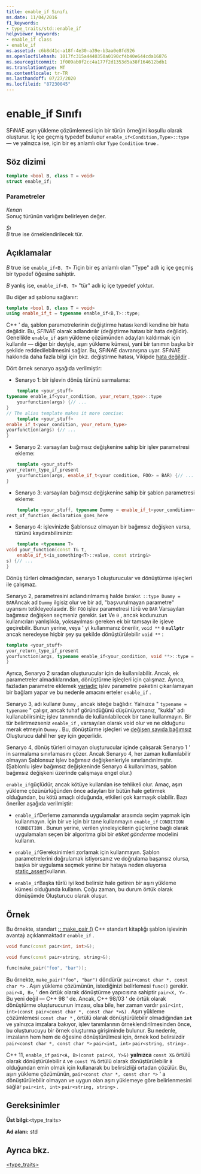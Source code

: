 ```yaml
---
title: enable_if Sınıfı
ms.date: 11/04/2016
f1_keywords:
- type_traits/std::enable_if
helpviewer_keywords:
- enable_if class
- enable_if
ms.assetid: c6b8d41c-a18f-4e30-a39e-b3aa0e8fd926
ms.openlocfilehash: 1017fc315a4440350a0190cf4b40e644cda16876
ms.sourcegitcommit: 1f009ab0f2cc4a177f2d1353d5a38f164612bdb1
ms.translationtype: MT
ms.contentlocale: tr-TR
ms.lasthandoff: 07/27/2020
ms.locfileid: "87230045"
---
```

# <a name="enable_if-class"></a>enable_if Sınıfı

SFıNAE aşırı yükleme çözümlemesi için bir türün örneğini koşullu olarak oluşturur. İç içe geçmiş typedef bulunur `enable_if<Condition,Type>::type` — ve yalnızca ise, için bir eş anlamlı olur `Type` `Condition` **`true`** .

## <a name="syntax"></a>Söz dizimi

```cpp
template <bool B, class T = void>
struct enable_if;
```

### <a name="parameters"></a>Parametreler

*Kenarı*\
Sonuç türünün varlığını belirleyen değer.

*Şı*\
*B* true ise örneklendirilecek tür.

## <a name="remarks"></a>Açıklamalar

*B* true ise `enable_if<B, T>` *T*için bir eş anlamlı olan "Type" adlı iç içe geçmiş bir typedef öğesine sahiptir.

*B* yanlış ise, `enable_if<B, T>` "tür" adlı iç içe typedef yoktur.

Bu diğer ad şablonu sağlanır:

```cpp
template <bool B, class T = void>
using enable_if_t = typename enable_if<B,T>::type;
```

C++ ' da, şablon parametrelerinin değiştirme hatası kendi kendine bir hata değildir. Bu, *SFINAE* olarak adlandırılır (değiştirme hatası bir hata değildir). Genellikle `enable_if` aşırı yükleme çözümünden adayları kaldırmak için kullanılır — diğer bir deyişle, aşırı yükleme kümesi, yani bir tanımın başka bir şekilde reddedilebilmesini sağlar. Bu, SFıNAE davranışına uyar. SFıNAE hakkında daha fazla bilgi için bkz. değiştirme hatası, Vikipde [hata değildir](https://go.microsoft.com/fwlink/p/?linkid=394798) .

Dört örnek senaryo aşağıda verilmiştir:

- Senaryo 1: bir işlevin dönüş türünü sarmalama:

```cpp
    template <your_stuff>
typename enable_if<your_condition, your_return_type>::type
    yourfunction(args) {// ...
}
// The alias template makes it more concise:
    template <your_stuff>
enable_if_t<your_condition, your_return_type>
yourfunction(args) {// ...
}
```

- Senaryo 2: varsayılan bağımsız değişkenine sahip bir işlev parametresi ekleme:

```cpp
    template <your_stuff>
your_return_type_if_present
    yourfunction(args, enable_if_t<your condition, FOO> = BAR) {// ...
}
```

- Senaryo 3: varsayılan bağımsız değişkenine sahip bir şablon parametresi ekleme:

```cpp
    template <your_stuff, typename Dummy = enable_if_t<your_condition>>
rest_of_function_declaration_goes_here
```

- Senaryo 4: işlevinizde Şablonsuz olmayan bir bağımsız değişken varsa, türünü kaydırabilirsiniz:

```cpp
    template <typename T>
void your_function(const T& t,
    enable_if_t<is_something<T>::value, const string&>
s) {// ...
}
```

Dönüş türleri olmadığından, senaryo 1 oluşturucular ve dönüştürme işleçleri ile çalışmaz.

Senaryo 2, parametresini adlandırılmamış halde bırakır. `::type Dummy = BAR`Ancak ad `Dummy` ilgisiz olur ve bir ad, "başvurulmayan parametre" uyarısını tetikleyeolasıdır. Bir `FOO` işlev parametresi türü ve `BAR` Varsayılan bağımsız değişken seçmeniz gerekir.  **`int`** Ve `0` , ancak kodunuzun kullanıcıları yanlışlıkla, yoksayılması gereken ek bir tamsayı ile işleve geçirebilir. Bunun yerine, veya ' yi kullanmanız önerilir, `void **` `0` **`nullptr`** ancak neredeyse hiçbir şey şu şekilde dönüştürülebilir `void **` :

```cpp
template <your_stuff>
your_return_type_if_present
yourfunction(args, typename enable_if<your_condition, void **>::type = nullptr) {// ...
}
```

Ayrıca, Senaryo 2 sıradan oluşturucular için de kullanılabilir.  Ancak, ek parametreler almadıklarından, dönüştürme işleçleri için çalışmaz.  Ayrıca, fazladan parametre eklemek [variadic](../cpp/ellipses-and-variadic-templates.md) işlev parametre paketini çıkarılamayan bir bağlam yapar ve bu nedenle amacını erteler `enable_if` .

Senaryo 3, adı kullanır `Dummy` , ancak isteğe bağlıdır. Yalnızca " `typename = typename` " çalışır, ancak tuhaf göründüğünü düşünüyorsanız, "kukla" adı kullanabilirsiniz; işlev tanımında de kullanılabilecek bir tane kullanmayın. Bir tür belirtmezseniz `enable_if` , varsayılan olarak void olur ve ne olduğunu merak etmeyin `Dummy` . Bu, dönüştürme işleçleri ve [değişen sayıda bağımsız](../cpp/ellipses-and-variadic-templates.md) Oluşturucu dahil her şey için geçerlidir.

Senaryo 4, dönüş türleri olmayan oluşturucular içinde çalışarak Senaryo 1 ' in sarmalama sınırlamasını çözer.  Ancak Senaryo 4, her zaman kullanılabilir olmayan Şablonsuz işlev bağımsız değişkenleriyle sınırlandırılmıştır.  (Şablonlu işlev bağımsız değişkeninde Senaryo 4 kullanılması, şablon bağımsız değişkeni üzerinde çalışmaya engel olur.)

`enable_if`güçlüdür, ancak kötüye kullanılan ise tehlikeli olur.  Amaç, aşırı yükleme çözünürlüğünden önce adayları bir bütün hale getirmek olduğundan, bu kötü amaçlı olduğunda, etkileri çok karmaşık olabilir.  Bazı öneriler aşağıda verilmiştir:

- `enable_if`Derleme zamanında uygulamalar arasında seçim yapmak için kullanmayın. İçin bir ve için bir tane kullanmayın `enable_if` `CONDITION` `!CONDITION` .  Bunun yerine, verilen yineleyicilerin güçlerine bağlı olarak uygulamaları seçen bir algoritma gibi bir *etiket gönderme* modelini kullanın.

- `enable_if`Gereksinimleri zorlamak için kullanmayın.  Şablon parametrelerini doğrulamak istiyorsanız ve doğrulama başarısız olursa, başka bir uygulama seçmek yerine bir hataya neden oluyorsa [static_assert](../cpp/static-assert.md)kullanın.

- `enable_if`Başka türlü iyi kod belirsiz hale getiren bir aşırı yükleme kümesi olduğunda kullanın.  Çoğu zaman, bu durum örtük olarak dönüşümde Oluşturucu olarak oluşur.

## <a name="example"></a>Örnek

Bu örnekte, standart [:: make_pair ()](../standard-library/utility-functions.md#make_pair) C++ standart kitaplığı şablon işlevinin avantajı açıklanmaktadır `enable_if` .

```cpp
void func(const pair<int, int>&);

void func(const pair<string, string>&);

func(make_pair("foo", "bar"));
```

Bu örnekte, `make_pair("foo", "bar")` döndürür `pair<const char *, const char *>` . Aşırı yükleme çözümünün, istediğinizi belirlemesi `func()` gerekir. `pair<A, B>`, ' den örtük olarak dönüştürme yapıcısına sahiptir `pair<X, Y>` .  Bu yeni değil — C++ 98 ' de. Ancak, C++ 98/03 ' de örtük olarak dönüştürme oluşturucunun imzası, olsa bile, her zaman vardır `pair<int, int>(const pair<const char *, const char *>&)` .  Aşırı yükleme çözümlemesi `const char *` , örtülü olarak dönüştürülebilir olmadığından **`int`** ve yalnızca imzalara bakıyor, işlev tanımlarının örneklendirilmesinden önce, bu oluşturucuyu bir örnek oluşturma girişiminde bulunur.  Bu nedenle, imzaların hem hem de öğesine dönüştürülmesi için, örnek kod belirsizdir `pair<const char *, const char *>` `pair<int, int>` `pair<string, string>` .

C++ 11, `enable_if` `pair<A, B>(const pair<X, Y>&)` **yalnızca** `const X&` örtülü olarak dönüştürülebilir `A` ve `const Y&` örtülü olarak dönüştürülebilir `B` olduğundan emin olmak için kullanarak bu belirsizliği ortadan çözülür.  Bu, aşırı yükleme çözümünün, `pair<const char *, const char *>` ' a dönüştürülebilir olmayan ve uygun olan aşırı yüklemeye göre belirlenmesini sağlar `pair<int, int>` `pair<string, string>` .

## <a name="requirements"></a>Gereksinimler

**Üst bilgi:**\<type_traits>

**Ad alanı:** std

## <a name="see-also"></a>Ayrıca bkz.

[<type_traits>](../standard-library/type-traits.md)
